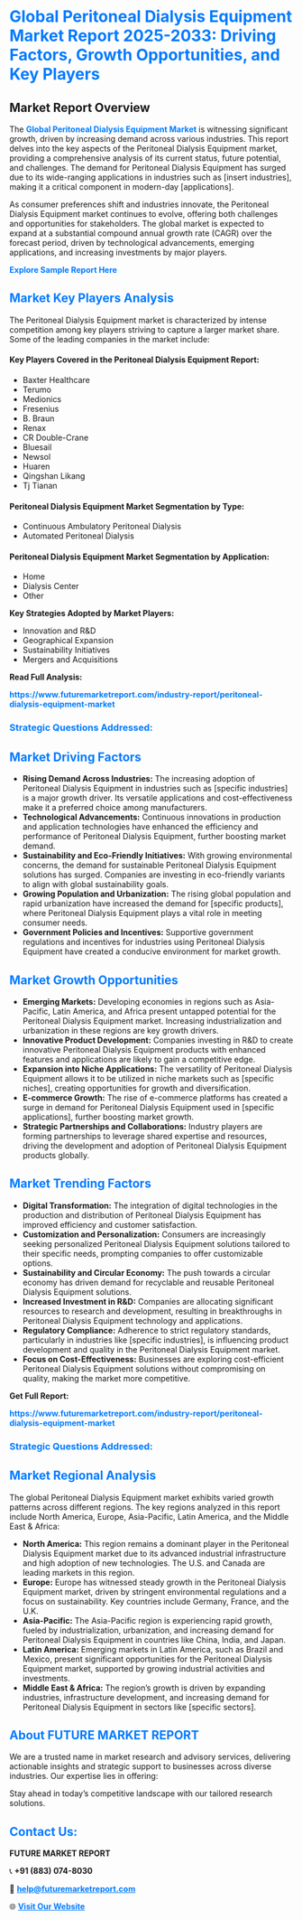 <h1 style="color: #007BFF;">Global Peritoneal Dialysis Equipment Market Report 2025-2033: Driving Factors, Growth Opportunities, and Key Players</h1>

<section id="overview">
<h2>Market Report Overview</h2>
<p>The <a href="https://www.futuremarketreport.com/industry-report/peritoneal-dialysis-equipment-market" style="color: #007BFF; text-decoration: none;"><strong>Global Peritoneal Dialysis Equipment Market</strong></a> is witnessing significant growth, driven by increasing demand across various industries. This report delves into the key aspects of the Peritoneal Dialysis Equipment market, providing a comprehensive analysis of its current status, future potential, and challenges. The demand for Peritoneal Dialysis Equipment has surged due to its wide-ranging applications in industries such as [insert industries], making it a critical component in modern-day [applications].</p>
<p>As consumer preferences shift and industries innovate, the Peritoneal Dialysis Equipment market continues to evolve, offering both challenges and opportunities for stakeholders. The global market is expected to expand at a substantial compound annual growth rate (CAGR) over the forecast period, driven by technological advancements, emerging applications, and increasing investments by major players.</p>
</section>

<section id="overview">
<p><a href="https://www.futuremarketreport.com/request-sample/reportId=77910" style="color: #007BFF; text-decoration: none;"><strong>Explore Sample Report Here</strong></a></p>
</section>

<section id="key-players">
<h2 style="color: #007BFF;">Market Key Players Analysis</h2>
<p>The Peritoneal Dialysis Equipment market is characterized by intense competition among key players striving to capture a larger market share. Some of the leading companies in the market include:</p>
<h4>Key Players Covered in the Peritoneal Dialysis Equipment Report:</h4>
<ul><li>Baxter Healthcare</li><li>Terumo</li><li>Medionics</li><li>Fresenius</li><li>B. Braun</li><li>Renax</li><li>CR Double-Crane</li><li>Bluesail</li><li>Newsol</li><li>Huaren</li><li>Qingshan Likang</li><li>Tj Tianan</li></ul>
<h4>Peritoneal Dialysis Equipment Market Segmentation by Type:</h4>
<ul><li>Continuous Ambulatory Peritoneal Dialysis</li><li>Automated Peritoneal Dialysis</li></ul>

<h4>Peritoneal Dialysis Equipment Market Segmentation by Application:</h4>
<ul><li>Home</li><li>Dialysis Center</li><li>Other</li></ul>
<p><strong>Key Strategies Adopted by Market Players:</strong></p>
<ul>
<li>Innovation and R&D</li>
<li>Geographical Expansion</li>
<li>Sustainability Initiatives</li>
<li>Mergers and Acquisitions</li>
</ul>
</section>

<section>
<p><strong>Read Full Analysis: </strong></p><a href="https://www.futuremarketreport.com/industry-report/peritoneal-dialysis-equipment-market" style="color: #007BFF; text-decoration: none;"><strong>https://www.futuremarketreport.com/industry-report/peritoneal-dialysis-equipment-market</strong></a>
<h3 style="color: #007BFF;">Strategic Questions Addressed:</h3>
</section>

<section id="driving-factors">
<h2 style="color: #007BFF;">Market Driving Factors</h2>
<ul>
<li><strong>Rising Demand Across Industries:</strong> The increasing adoption of Peritoneal Dialysis Equipment in industries such as [specific industries] is a major growth driver. Its versatile applications and cost-effectiveness make it a preferred choice among manufacturers.</li>
<li><strong>Technological Advancements:</strong> Continuous innovations in production and application technologies have enhanced the efficiency and performance of Peritoneal Dialysis Equipment, further boosting market demand.</li>
<li><strong>Sustainability and Eco-Friendly Initiatives:</strong> With growing environmental concerns, the demand for sustainable Peritoneal Dialysis Equipment solutions has surged. Companies are investing in eco-friendly variants to align with global sustainability goals.</li>
<li><strong>Growing Population and Urbanization:</strong> The rising global population and rapid urbanization have increased the demand for [specific products], where Peritoneal Dialysis Equipment plays a vital role in meeting consumer needs.</li>
<li><strong>Government Policies and Incentives:</strong> Supportive government regulations and incentives for industries using Peritoneal Dialysis Equipment have created a conducive environment for market growth.</li>
</ul>
</section>

<section id="growth-opportunities">
<h2 style="color: #007BFF;">Market Growth Opportunities</h2>
<ul>
<li><strong>Emerging Markets:</strong> Developing economies in regions such as Asia-Pacific, Latin America, and Africa present untapped potential for the Peritoneal Dialysis Equipment market. Increasing industrialization and urbanization in these regions are key growth drivers.</li>
<li><strong>Innovative Product Development:</strong> Companies investing in R&D to create innovative Peritoneal Dialysis Equipment products with enhanced features and applications are likely to gain a competitive edge.</li>
<li><strong>Expansion into Niche Applications:</strong> The versatility of Peritoneal Dialysis Equipment allows it to be utilized in niche markets such as [specific niches], creating opportunities for growth and diversification.</li>
<li><strong>E-commerce Growth:</strong> The rise of e-commerce platforms has created a surge in demand for Peritoneal Dialysis Equipment used in [specific applications], further boosting market growth.</li>
<li><strong>Strategic Partnerships and Collaborations:</strong> Industry players are forming partnerships to leverage shared expertise and resources, driving the development and adoption of Peritoneal Dialysis Equipment products globally.</li>
</ul>
</section>

<section id="trending-factors">
<h2 style="color: #007BFF;">Market Trending Factors</h2>
<ul>
<li><strong>Digital Transformation:</strong> The integration of digital technologies in the production and distribution of Peritoneal Dialysis Equipment has improved efficiency and customer satisfaction.</li>
<li><strong>Customization and Personalization:</strong> Consumers are increasingly seeking personalized Peritoneal Dialysis Equipment solutions tailored to their specific needs, prompting companies to offer customizable options.</li>
<li><strong>Sustainability and Circular Economy:</strong> The push towards a circular economy has driven demand for recyclable and reusable Peritoneal Dialysis Equipment solutions.</li>
<li><strong>Increased Investment in R&D:</strong> Companies are allocating significant resources to research and development, resulting in breakthroughs in Peritoneal Dialysis Equipment technology and applications.</li>
<li><strong>Regulatory Compliance:</strong> Adherence to strict regulatory standards, particularly in industries like [specific industries], is influencing product development and quality in the Peritoneal Dialysis Equipment market.</li>
<li><strong>Focus on Cost-Effectiveness:</strong> Businesses are exploring cost-efficient Peritoneal Dialysis Equipment solutions without compromising on quality, making the market more competitive.</li>
</ul>
</section>

<section>
<p><strong>Get Full Report: </strong></p><a href="https://www.futuremarketreport.com/industry-report/peritoneal-dialysis-equipment-market" style="color: #007BFF; text-decoration: none;"><strong>https://www.futuremarketreport.com/industry-report/peritoneal-dialysis-equipment-market</strong></a>
<h3 style="color: #007BFF;">Strategic Questions Addressed:</h3>
</section>


<section id="regional-analysis">
<h2 style="color: #007BFF;">Market Regional Analysis</h2>
<p>The global Peritoneal Dialysis Equipment market exhibits varied growth patterns across different regions. The key regions analyzed in this report include North America, Europe, Asia-Pacific, Latin America, and the Middle East & Africa:</p>
<ul>
<li><strong>North America:</strong> This region remains a dominant player in the Peritoneal Dialysis Equipment market due to its advanced industrial infrastructure and high adoption of new technologies. The U.S. and Canada are leading markets in this region.</li>
<li><strong>Europe:</strong> Europe has witnessed steady growth in the Peritoneal Dialysis Equipment market, driven by stringent environmental regulations and a focus on sustainability. Key countries include Germany, France, and the U.K.</li>
<li><strong>Asia-Pacific:</strong> The Asia-Pacific region is experiencing rapid growth, fueled by industrialization, urbanization, and increasing demand for Peritoneal Dialysis Equipment in countries like China, India, and Japan.</li>
<li><strong>Latin America:</strong> Emerging markets in Latin America, such as Brazil and Mexico, present significant opportunities for the Peritoneal Dialysis Equipment market, supported by growing industrial activities and investments.</li>
<li><strong>Middle East & Africa:</strong> The region’s growth is driven by expanding industries, infrastructure development, and increasing demand for Peritoneal Dialysis Equipment in sectors like [specific sectors].</li>
</ul>
</section>

<footer>
<h2 style="color: #007BFF;">About FUTURE MARKET REPORT</h2>
<p>We are a trusted name in market research and advisory services, delivering actionable insights and strategic support to businesses across diverse industries. Our expertise lies in offering:</p>

<p>Stay ahead in today’s competitive landscape with our tailored research solutions.</p>

<h2 style="color: #007BFF;">Contact Us:</h2>
<p><strong>FUTURE MARKET REPORT</strong></p>
<p>📞 <strong>+91 (883) 074-8030</strong></p>
<p>📧 <strong><a href="mailto:help@futuremarketreport.com" style="color: #007BFF;">help@futuremarketreport.com</a></strong></p>
<p>🌐 <strong><a href="https://www.futuremarketreport.com/" style="color: #007BFF;">Visit Our Website</a></strong></p>
</footer>